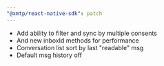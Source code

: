 ```yaml
---
"@xmtp/react-native-sdk": patch
---
```


- Add ability to filter and sync by multiple consents
- And new inboxId methods for performance
- Conversation list sort by last "readable" msg
- Default msg history off
